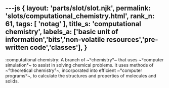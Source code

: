 ---js
{
  layout: 'parts/slot/slot.njk',
  permalink: 'slots/computational_chemistry.html',
  rank_n: 61,
  tags: [ 'notag' ],
  title_s: 'computational chemistry',
  labels_a: ['basic unit of information','bits','non-volatile resources','pre-written code','classes'],
}
---
:computational chemistry:
A branch of ~°chemistry°~ that uses ~°computer simulation°~ to assist in solving chemical problems. It uses methods of ~°theoretical chemistry°~, incorporated into efficient ~°computer programs°~, to calculate the structures and properties of molecules and solids.
